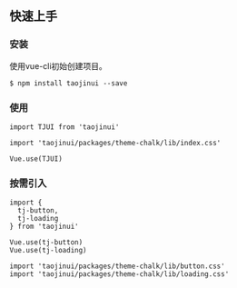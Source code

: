 ## 快速上手

### 安装

使用vue-cli初始创建项目。

```
$ npm install taojinui --save
```

### 使用

```
import TJUI from 'taojinui'

import 'taojinui/packages/theme-chalk/lib/index.css'

Vue.use(TJUI)
```

### 按需引入

```
import {
  tj-button,
  tj-loading
} from 'taojinui'

Vue.use(tj-button)
Vue.use(tj-loading)

import 'taojinui/packages/theme-chalk/lib/button.css'
import 'taojinui/packages/theme-chalk/lib/loading.css'
```